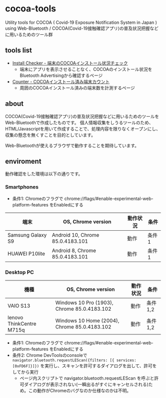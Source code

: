 # cocoa-tools
Utility tools for COCOA ( Covid-19 Exposure Notification System in Japan ) using Web-Bluetooth / COCOA(Covid-19接触確認アプリ)の普及状況把握などに用いるためのツール群

## tools list

- [Install Checker - 端末のCOCOAインストール状況チェック](https://daisuke-nogami.github.io/cocoa-tools/install-checker.html)
  - 端末にアプリを表示させることなく、COCOAのインストール状況をBluetooth Advertisingから確認するページ
- [Counter - COCOAインストール済み端末カウント](https://daisuke-nogami.github.io/cocoa-tools/counter.html)
  - 周囲のCOCOAインストール済みの端末数を計測するページ

## about

COCOA(Covid-19接触確認アプリ)の普及状況把握などに用いるためのツールをWeb-Bluetoothで作成したものです。
個人情報収集をしうるツールのため、HTML/Javascriptを用いて作成することで、処理内容を限りなくオープンにし、収集の懸念を無くすことを目的としています。

Web-Bluetoothが使えるブラウザで動作することを期待しています。

## enviroment

動作確認をした環境は以下の通りです。

### Smartphones

- 条件1: Chromeのフラグで chrome://flags/#enable-experimental-web-platform-features をEnabledにする

| 端末 | OS, Chrome version | 動作状況 | 条件 |
| ---- | ------ | ----- | ------ |
| Samsung Galaxy S9 | Android 10, Chrome 85.0.4183.101 | 動作 | 条件1 |
| HUAWEI P10lite | Android 8, Chrome 85.0.4183.101 | 動作 | 条件1 |

### Desktop PC

| 機種 | OS, Chrome version | 動作状況 | 条件 |
| ---- | ------ | ----- | ------ |
| VAIO S13 | Windows 10 Pro (1903), Chrome 85.0.4183.102 | 動作 | 条件1,2 |
| lenovo ThinkCentre M715q | Windows 10 Home (2004), Chrome 85.0.4183.102 | 動作 | 条件1,2 |

- 条件1: Chromeのフラグで chrome://flags/#enable-experimental-web-platform-features をEnabledにする
- 条件2: Chrome DevToolsのconsoleで `navigator.bluetooth.requestLEScan({filters: [{ services: [0xFD6F]}]})` を実行し、スキャンを許可するダイアログを出して、許可をしてから実行
  - ページ内スクリプトで navigator.bluetooth.requestLEScan を呼ぶと許可ダイアログが表示されない(一瞬出るがすぐにキャンセルされる)ため。この動作がChromeのバグなのか仕様なのかは不明。
